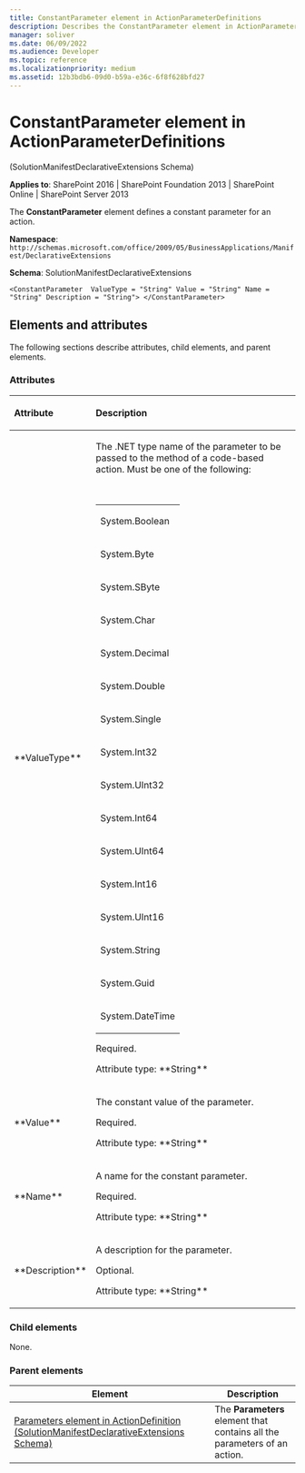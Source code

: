 ```yaml
---
title: ConstantParameter element in ActionParameterDefinitions
description: Describes the ConstantParameter element in ActionParameterDefinitions, which defines a constant parameter for an action.
manager: soliver
ms.date: 06/09/2022
ms.audience: Developer
ms.topic: reference
ms.localizationpriority: medium
ms.assetid: 12b3bdb6-09d0-b59a-e36c-6f8f628bfd27
---
```


# ConstantParameter element in ActionParameterDefinitions

(SolutionManifestDeclarativeExtensions Schema)

**Applies to**: SharePoint 2016 | SharePoint Foundation 2013 | SharePoint Online | SharePoint Server 2013

The **ConstantParameter** element defines a constant parameter for an action.

**Namespace**: `http://schemas.microsoft.com/office/2009/05/BusinessApplications/Manifest/DeclarativeExtensions`

**Schema**: SolutionManifestDeclarativeExtensions

```
<ConstantParameter  ValueType = "String" Value = "String" Name = "String" Description = "String"> </ConstantParameter>
```

## Elements and attributes

The following sections describe attributes, child elements, and parent elements.

### Attributes

<table>
<colgroup>
<col width="20%" />
<col width="80%" />
</colgroup>
<thead>
<tr class="header">
<th align="left"><p>Attribute</p></th>
<th align="left"><p>Description</p></th>
</tr>
</thead>
<tbody>
<tr class="odd">
<td align="left"><p>**ValueType**</p></td>
<td align="left"><p>The .NET type name of the parameter to be passed to the method of a code-based action. Must be one of the following:</p><br/>
<div class="tableSection">
<table>
<colgroup>
<col width="100%" />
</colgroup>
<tbody>
<tr class="odd">
<td align="left"><p>System.Boolean</p></td>
</tr>
<tr class="even">
<td align="left"><p>System.Byte</p></td>
</tr>
<tr class="odd">
<td align="left"><p>System.SByte</p></td>
</tr>
<tr class="even">
<td align="left"><p>System.Char</p></td>
</tr>
<tr class="odd">
<td align="left"><p>System.Decimal</p></td>
</tr>
<tr class="even">
<td align="left"><p>System.Double</p></td>
</tr>
<tr class="odd">
<td align="left"><p>System.Single</p></td>
</tr>
<tr class="even">
<td align="left"><p>System.Int32</p></td>
</tr>
<tr class="odd">
<td align="left"><p>System.UInt32</p></td>
</tr>
<tr class="even">
<td align="left"><p>System.Int64</p></td>
</tr>
<tr class="odd">
<td align="left"><p>System.UInt64</p></td>
</tr>
<tr class="even">
<td align="left"><p>System.Int16</p></td>
</tr>
<tr class="odd">
<td align="left"><p>System.UInt16</p></td>
</tr>
<tr class="even">
<td align="left"><p>System.String</p></td>
</tr>
<tr class="odd">
<td align="left"><p>System.Guid</p></td>
</tr>
<tr class="even">
<td align="left"><p>System.DateTime</p></td>
</tr>
</tbody>
</table>
</div>
<p>Required.</p>
<p>Attribute type: **String**</p></td>
</tr>
<tr class="even">
<td align="left"><p>**Value**</p></td>
<td align="left"><p>The constant value of the parameter.</p>
<p>Required.</p>
<p>Attribute type: **String**</p></td>
</tr>
<tr class="odd">
<td align="left"><p>**Name**</p></td>
<td align="left"><p>A name for the constant parameter.</p>
<p>Required.</p>
<p>Attribute type: **String**</p></td>
</tr>
<tr class="even">
<td align="left"><p>**Description**</p></td>
<td align="left"><p>A description for the parameter.</p>
<p>Optional.</p>
<p>Attribute type: **String**</p></td>
</tr>
</tbody>
</table>

### Child elements

None.

### Parent elements

| Element | Description |
| --- | --- |
|[Parameters element in ActionDefinition (SolutionManifestDeclarativeExtensions Schema)](parameters-element-in-actiondefinition-solutionmanifestdeclarativeextensions-sch.md)|The **Parameters** element that contains all the parameters of an action.|
